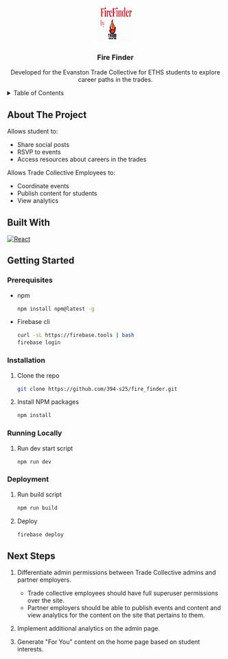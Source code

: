 <a id="readme-top"></a>

<br />
<div align="center">
    <img src="src/imgs/Flogo.png" alt="Logo" width="80" height="80">

<h3 align="center">Fire Finder</h3>

  <p align="center">
    Developed for the Evanston Trade Collective for ETHS students to explore career paths in the trades.
  </p>
</div>

<details>
  <summary>Table of Contents</summary>
  <ol>
    <li>
      <a href="#about-the-project">About The Project</a>
      <ul>
        <li><a href="#built-with">Built With</a></li>
      </ul>
    </li>
    <li>
      <a href="#getting-started">Getting Started</a>
      <ul>
        <li><a href="#prerequisites">Prerequisites</a></li>
        <li><a href="#installation">Installation</a></li>
        <li><a href="#running-locally">Running Locally</a></li>
        <li><a href="#deployment">Deployment</a></li>
      </ul>
    </li>
    <li>
      <a href="#next-steps">Next Steps</a>
    </li>
  </ol>
</details>

## About The Project

Allows student to:

- Share social posts
- RSVP to events
- Access resources about careers in the trades

Allows Trade Collective Employees to:

- Coordinate events
- Publish content for students
- View analytics

## Built With

[![React][React.js]][React-url]

## Getting Started

### Prerequisites

- npm
  ```sh
  npm install npm@latest -g
  ```
- Firebase cli
  ```sh
  curl -sL https://firebase.tools | bash
  firebase login
  ```

### Installation

1. Clone the repo
   ```sh
   git clone https://github.com/394-s25/fire_finder.git
   ```
2. Install NPM packages
   ```sh
   npm install
   ```

### Running Locally

1. Run dev start script
   ```sh
   npm run dev
   ```

### Deployment

1. Run build script
   ```sh
   npm run build
   ```
2. Deploy
   ```sh
   firebase deploy
   ```

## Next Steps

1. Differentiate admin permissions between Trade Collective admins and partner employers.

   - Trade collective employees should have full superuser permissions over the site.
   - Partner employers should be able to publish events and content and view analytics for the content on the site that pertains to them.

2. Implement additional analytics on the admin page.
3. Generate "For You" content on the home page based on student interests.

[contributors-shield]: https://img.shields.io/github/contributors/github_username/repo_name.svg?style=for-the-badge
[contributors-url]: https://github.com/github_username/repo_name/graphs/contributors
[forks-shield]: https://img.shields.io/github/forks/github_username/repo_name.svg?style=for-the-badge
[forks-url]: https://github.com/github_username/repo_name/network/members
[stars-shield]: https://img.shields.io/github/stars/github_username/repo_name.svg?style=for-the-badge
[stars-url]: https://github.com/github_username/repo_name/stargazers
[issues-shield]: https://img.shields.io/github/issues/github_username/repo_name.svg?style=for-the-badge
[issues-url]: https://github.com/github_username/repo_name/issues
[license-shield]: https://img.shields.io/github/license/github_username/repo_name.svg?style=for-the-badge
[license-url]: https://github.com/github_username/repo_name/blob/master/LICENSE.txt
[linkedin-shield]: https://img.shields.io/badge/-LinkedIn-black.svg?style=for-the-badge&logo=linkedin&colorB=555
[linkedin-url]: https://linkedin.com/in/linkedin_username
[product-screenshot]: images/screenshot.png
[Next.js]: https://img.shields.io/badge/next.js-000000?style=for-the-badge&logo=nextdotjs&logoColor=white
[Next-url]: https://nextjs.org/
[React.js]: https://img.shields.io/badge/React-20232A?style=for-the-badge&logo=react&logoColor=61DAFB
[React-url]: https://reactjs.org/
[Vue.js]: https://img.shields.io/badge/Vue.js-35495E?style=for-the-badge&logo=vuedotjs&logoColor=4FC08D
[Vue-url]: https://vuejs.org/
[Angular.io]: https://img.shields.io/badge/Angular-DD0031?style=for-the-badge&logo=angular&logoColor=white
[Angular-url]: https://angular.io/
[Svelte.dev]: https://img.shields.io/badge/Svelte-4A4A55?style=for-the-badge&logo=svelte&logoColor=FF3E00
[Svelte-url]: https://svelte.dev/
[Laravel.com]: https://img.shields.io/badge/Laravel-FF2D20?style=for-the-badge&logo=laravel&logoColor=white
[Laravel-url]: https://laravel.com
[Bootstrap.com]: https://img.shields.io/badge/Bootstrap-563D7C?style=for-the-badge&logo=bootstrap&logoColor=white
[Bootstrap-url]: https://getbootstrap.com
[JQuery.com]: https://img.shields.io/badge/jQuery-0769AD?style=for-the-badge&logo=jquery&logoColor=white
[JQuery-url]: https://jquery.com

